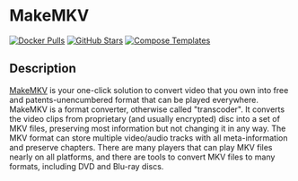# MakeMKV

[![Docker Pulls](https://img.shields.io/docker/pulls/jlesage/makemkv?style=flat-square&color=607D8B&label=docker%20pulls&logo=docker)](https://hub.docker.com/r/jlesage/makemkv)
[![GitHub Stars](https://img.shields.io/github/stars/jlesage/docker-makemkv?style=flat-square&color=607D8B&label=github%20stars&logo=github)](https://github.com/jlesage/docker-makemkv)
[![Compose Templates](https://img.shields.io/static/v1?style=flat-square&color=607D8B&label=compose&message=templates)](https://github.com/GhostWriters/DockSTARTer/tree/master/compose/.apps/makemkv)

## Description

[MakeMKV](http://www.makemkv.com/) is your one-click solution to convert video that you own into free and patents-unencumbered format that can be played everywhere. MakeMKV is a format converter, otherwise called "transcoder". It converts the video clips from proprietary (and usually encrypted) disc into a set of MKV files, preserving most information but not changing it in any way. The MKV format can store multiple video/audio tracks with all meta-information and preserve chapters. There are many players that can play MKV files nearly on all platforms, and there are tools to convert MKV files to many formats, including DVD and Blu-ray discs.
